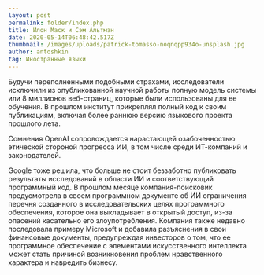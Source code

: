 ```yaml
---
layout: post
permalink: folder/index.php
title: Илон Маск и Сэм Альтмэн
date: 2020-05-14T06:48:42.517Z
thumbnail: /images/uploads/patrick-tomasso-noqnqpp934o-unsplash.jpg
author: antoshkin
tag: Иностранные языки
---
```

Будучи переполненными подобными страхами, исследователи исключили из опубликованной научной работы полную модель системы или 8 миллионов веб-страниц, которые были использованы для ее обучения. В прошлом институт прикреплял полный код к своим публикациям, включая более раннюю версию языкового проекта прошлого лета.

Сомнения OpenAI сопровождается нарастающей озабоченностью этической стороной прогресса ИИ, в том числе среди ИТ-компаний и законодателей.

Google тоже решила, что больше не стоит беззаботно публиковать результаты исследований в области ИИ и соответствующий программный код. В прошлом месяце компания-поисковик предусмотрела в своем программном документе об ИИ ограничения перечня созданного в исследовательских целях программного обеспечения, которое она выкладывает в открытый доступ, из-за опасений касательно его злоупотребления. Компания также недавно последовала примеру Microsoft и добавила разъяснения в свои финансовые документы, предупреждая инвесторов о том, что ее программное обеспечение с элементами искусственного интеллекта может стать причиной возникновения проблем нравственного характера и навредить бизнесу.